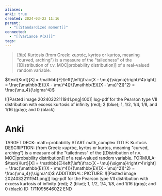 ```yaml
---
aliases: 
anki: true
created: 2024-03-22 11:16
parent:
  - "[[Standardized moment]]"
connected:
  - "[[Variance V(X)]]"
tags:
---
```



> [!tip] Kurtosis 
(from Greek: κυρτός, kyrtos or kurtos, meaning "curved, arching") 
is a measure of the "tailedness" of the [[Distribution of r.v. MOC|probability distribution]] of a real-valued random variable.

$\text{Kurt}[X] = \mathbb{E}\left[\left(\frac{X - \mu}{\sigma}\right)^4\right] = \frac{\mathbb{E}[(X - \mu)^4]}{(\mathbb{E}[(X - \mu)^2])^2} = \frac{\mu_4}{\sigma^4}$

![[Pasted image 20240322111941.png|400]]
log-pdf for the Pearson type VII distribution with excess kurtosis of infinity (red); 2 (blue); 1, 1/2, 1/4, 1/8, and 1/16 (gray); and 0 (black)

# Anki
TARGET DECK: math::probability
START
math_complex
TITLE: Kurtosis
DESCRIPTION: 
(from Greek: κυρτός, kyrtos or kurtos, meaning "curved, arching") 
is a measure of the "tailedness" of the [[Distribution of r.v. MOC|probability distribution]] of a real-valued random variable.
FORMULA: $\text{Kurt}[X] = \mathbb{E}\left[\left(\frac{X - \mu}{\sigma}\right)^4\right] = \frac{\mathbb{E}[(X - \mu)^4]}{(\mathbb{E}[(X - \mu)^2])^2} = \frac{\mu_4}{\sigma^4}$
ADDITIONAL:
PICTURE:
![[Pasted image 20240322111941.png]]
log-pdf for the Pearson type VII distribution with excess kurtosis of infinity (red); 2 (blue); 1, 1/2, 1/4, 1/8, and 1/16 (gray); and 0 (black)
ID: 1711095646022
END